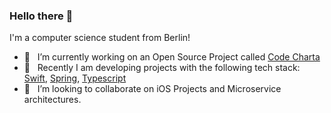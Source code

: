### Hello there 👋

I'm a computer science student from Berlin!

- 🔭 &nbsp; I’m currently working on an Open Source Project called [Code Charta](https://github.com/MaibornWolff/codecharta)
- 🌱 &nbsp; Recently I am developing projects with the following tech stack: [Swift](https://github.com/apple/swift), [Spring](https://github.com/spring-projects), [Typescript](https://www.typescriptlang.org/)
- 👯 &nbsp; I’m looking to collaborate on iOS Projects and Microservice architectures.

<!--
**jannikr/jannikr** is a ✨ _special_ ✨ repository because its `README.md` (this file) appears on your GitHub profile.

Here are some ideas to get you started:

- 🔭 I’m currently working on ...
- 🌱 I’m currently learning ...
- 👯 I’m looking to collaborate on ...
- 🤔 I’m looking for help with ...
- 💬 Ask me about ...
- 📫 How to reach me: ...
- 😄 Pronouns: ...
- ⚡ Fun fact: ...
-->
